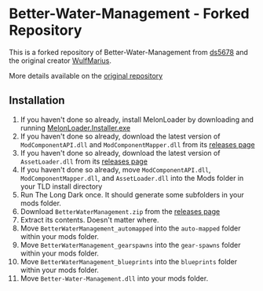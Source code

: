 # Better-Water-Management - Forked Repository

This is a forked repository of Better-Water-Management from [ds5678](https://github.com/ds5678/) and the original creator [WulfMarius](https://github.com/WulfMarius).

More details available on the [original repository](https://github.com/ds5678/Better-Water-Management/)

## Installation

1. If you haven't done so already, install MelonLoader by downloading and running [MelonLoader.Installer.exe](https://github.com/HerpDerpinstine/MelonLoader/releases/latest/download/MelonLoader.Installer.exe)
2. If you haven't done so already, download the latest version of `ModComponentAPI.dll` and `ModComponentMapper.dll` from its [releases page](https://github.com/ds5678/ModComponent/releases)
3. If you haven't done so already, download the latest version of `AssetLoader.dll` from its [releases page](https://github.com/ds5678/AssetLoader/releases)
4. If you haven't done so already, move `ModComponentAPI.dll`, `ModComponentMapper.dll`, and `AssetLoader.dll` into the Mods folder in your TLD install directory
5. Run The Long Dark once. It should generate some subfolders in your mods folder.
6. Download `BetterWaterManagement.zip` from the [releases page](https://github.com/ds5678/Better-Water-Management/releases)
7. Extract its contents. Doesn't matter where.
8. Move `BetterWaterManagement_automapped` into the `auto-mapped` folder within your mods folder.
9. Move `BetterWaterManagement_gearspawns` into the `gear-spawns` folder within your mods folder.
10. Move `BetterWaterManagement_blueprints` into the `blueprints` folder within your mods folder.
11. Move `Better-Water-Management.dll` into your mods folder.
